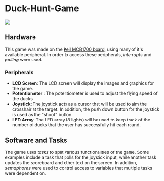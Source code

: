 # Duck-Hunt-Game

![](https://cloud.githubusercontent.com/assets/10454251/22278612/d9a8df90-e292-11e6-8721-14b62564cc96.gif)

## Hardware

This game was made on the [Keil MCB1700 board](http://www.keil.com/mcb1700), using many of it's available peripheral. In order to access these peripherals, _interrupts_ and _polling_ were used. 

### Peripherals

* __LCD Screen__: The LCD screen will display the images and graphics for the game.
* __Potentiometer__ : The potentiometer is used to adjust the flying speed of the ducks.
* __Joystick__: The joystick acts as a cursor that will be used to aim the crosshair at the target. In addition, the push down button for the joystick is used as the "shoot" button. 
* __LED Array__: The LED array (8 lights) will be used to keep track of the number of ducks that the user has successfully hit each round.

## Software and Tasks

The game uses _tasks_ to split various functionalities of the game. Some examples include a task that polls for the joystick input, while another task updates the scoreboard and other text on the screen. In addition, _semaphores_ were used to control access to variables that multiple tasks were dependent on.
